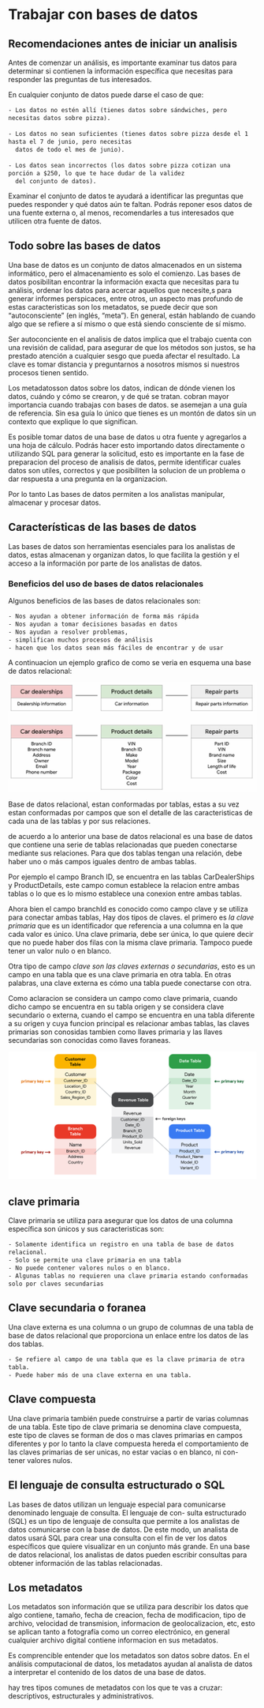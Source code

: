 # Trabajar con bases de datos

## Recomendaciones antes de iniciar un analisis

Antes de comenzar un análisis, es importante examinar tus datos para determinar si contienen la información específica
que necesitas para responder las preguntas de tus interesados.

En cualquier conjunto de datos puede darse el caso de que:

    - Los datos no estén allí (tienes datos sobre sándwiches, pero necesitas datos sobre pizza).

    - Los datos no sean suficientes (tienes datos sobre pizza desde el 1 hasta el 7 de junio, pero necesitas
      datos de todo el mes de junio).

    - Los datos sean incorrectos (los datos sobre pizza cotizan una porción a $250, lo que te hace dudar de la validez
      del conjunto de datos).

Examinar el conjunto de datos te ayudará a identificar las preguntas que puedes responder y qué datos aún te faltan.
Podrás reponer esos datos de una fuente externa o, al menos, recomendarles a tus interesados que utilicen otra fuente de
datos.

## Todo sobre las bases de datos

Una base de datos es un conjunto de datos almacenados en un sistema informático, pero el almacenamiento es solo el
comienzo. Las bases de datos posibilitan encontrar la información exacta que necesitas para tu análisis, ordenar los datos
para acercar aquellos que necesite,s para generar informes perspicaces, entre otros, un aspecto mas profundo de estas
caracteristicas son los metadatos, se puede decir que son “autoconsciente” (en inglés, “meta”). En general, están hablando
de cuando algo que se refiere a sí mismo o que está siendo consciente de sí mismo.

Ser autoconciente en el analisis de datos implica que el trabajo cuenta con una revisión de calidad, para asegurar de
que los métodos son justos, se ha prestado atención a cualquier sesgo que pueda afectar el resultado. La clave es tomar
distancia y preguntarnos a nosotros mismos si nuestros procesos tienen sentido.

Los metadatosson datos sobre los datos, indican de dónde vienen los datos, cuándo y cómo se crearon, y de qué se tratan.
cobran mayor importancia cuando trabajas con bases de datos. se asemejan a  una guía de referencia. Sin esa guía lo único
que tienes es un montón de datos sin un contexto que explique lo que significan.

Es posible tomar datos de una base de datos u otra fuente y agregarlos a una hoja de cálculo. Podrás hacer esto importando
datos directamente o utilizando SQL para generar la solicitud, esto es importante en la fase de preparacion del proceso
de analisis de datos, permite identificar cuales datos son utiles, correctos y que posibiliten la solucion de un problema
o dar respuesta a una pregunta en la organizacion.

Por lo tanto Las bases de datos permiten a los analistas manipular, almacenar y procesar datos.

## Características de las bases de datos

Las bases de datos son herramientas esenciales para los analistas de datos, estas  almacenan y organizan datos, lo que
facilita la gestión y el acceso a la información por parte de los analistas de datos.

### Beneficios del uso de bases de datos relacionales

Algunos beneficios de las bases de datos relacionales son:

    - Nos ayudan a obtener información de forma más rápida
    - Nos ayudan a tomar decisiones basadas en datos
    - Nos ayudan a resolver problemas,
    - simplifican muchos procesos de análisis
    - hacen que los datos sean más fáciles de encontrar y de usar

A continuacion un ejemplo grafico de como se veria en esquema una base de datos relacional:

![Alt text](2023-08-18-11-39-03.png)

Base de datos relacional, estan conformadas por tablas, estas a su vez estan conformadas por campos que son el detalle de
las caracteristicas de cada una de las tablas y por sus relaciones.

de acuerdo a lo anterior una base de datos relacional es una base de datos que contiene una serie de tablas relacionadas
que pueden conectarse mediante sus relaciones. Para que dos tablas tengan una relación, debe haber uno o más campos iguales
dentro de ambas tablas.

Por ejemplo el campo Branch ID, se encuentra en las tablas CarDealerShips y ProductDetails, este campo comun establece la
relacion entre ambas tablas o lo que es lo mismo establece una conexion entre ambas tablas.

Ahora bien el campo branchId es conocido como campo clave y se utiliza  para conectar ambas tablas, Hay dos tipos de claves.
el primero es *la clave primaria* que es un identificador que referencia a una columna en la que cada valor es único. Una
clave primaria, debe ser única, lo que quiere decir que no puede haber dos filas con la misma clave primaria. Tampoco
puede tener un valor nulo o en blanco.

Otra tipo de campo *clave son las claves externas o secundarias*, esto es un campo en una tabla que es una clave primaria
en otra tabla. En otras palabras, una clave externa es cómo una tabla puede conectarse con otra.

Como aclaracion se considera un campo como clave primaria, cuando dicho campo se encuentra en su tabla origen y se considera
clave secundario o externa, cuando el campo se encuentra en una tabla diferente a su origen y cuya funcion principal es
relacionar ambas tablas, las claves primarias son conosidas tambien como llaves primaria y las llaves secundarias son conocidas
como llaves foraneas.

![Alt text](image.png)

## clave primaria

Clave primaria se utiliza para asegurar que los datos de una columna específica son únicos y sus caracteristicas son:

    - Solamente identifica un registro en una tabla de base de datos relacional.
    - Solo se permite una clave primaria en una tabla
    - No puede contener valores nulos o en blanco.
    - Algunas tablas no requieren una clave primaria estando conformadas solo por claves secundarias

## Clave secundaria o foranea

Una clave externa es una columna o un grupo de columnas de una tabla de base de datos relacional que proporciona un
enlace entre los datos de las dos tablas.

    - Se refiere al campo de una tabla que es la clave primaria de otra tabla.
    - Puede haber más de una clave externa en una tabla.

## Clave compuesta

Una clave primaria también puede construirse a partir de varias columnas de una tabla. Este tipo de clave primaria se
denomina clave compuesta, este tipo de claves se forman de dos o mas claves primarias en campos diferentes y por lo tanto
la clave compuesta hereda el comportamiento de las claves primarias de ser unicas, no estar vacias o en blanco, ni con-
tener valores nulos.

## El lenguaje de consulta estructurado o SQL

Las bases de datos utilizan un lenguaje especial para comunicarse denominado lenguaje de consulta. El lenguaje de con-
sulta estructurado (SQL) es un tipo de lenguaje de consulta que permite a los analistas de datos comunicarse con la base
de datos. De este modo, un analista de datos usará SQL para crear una consulta con el fin de ver los datos específicos que
quiere visualizar en un conjunto más grande. En una base de datos relacional, los analistas de datos pueden escribir
consultas para obtener información de las tablas relacionadas.

## Los metadatos

Los metadatos son información que se utiliza para describir los datos que algo contiene, tamaño, fecha de creacion, fecha
de modificacion, tipo de archivo, velocidad de transmision, informacion de geolocalizacion, etc, esto se aplican tanto a
fotografía como un correo electrónico, en general cualquier archivo digital contiene informacion en sus metadatos.

Es comprencible entender que los metadatos son datos sobre datos. En el análisis computacional de datos, los metadatos
ayudan al analista de datos a interpretar el contenido de los datos de una base de datos.

hay tres tipos comunes de metadatos con los que te vas a cruzar: descriptivos, estructurales y administrativos.
